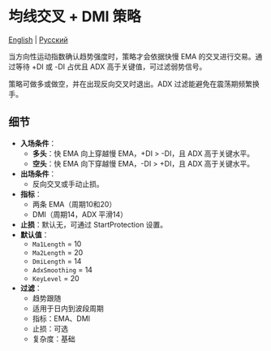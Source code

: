 # 均线交叉 + DMI 策略
[English](README.md) | [Русский](README_ru.md)

当方向性运动指数确认趋势强度时，策略才会依据快慢 EMA 的交叉进行交易。通过等待 +DI 或 -DI 占优且 ADX 高于关键值，可过滤弱势信号。

策略可做多或做空，并在出现反向交叉时退出。ADX 过滤能避免在震荡期频繁换手。

## 细节

- **入场条件**：
  - **多头**：快 EMA 向上穿越慢 EMA，+DI > -DI，且 ADX 高于关键水平。
  - **空头**：快 EMA 向下穿越慢 EMA，-DI > +DI，且 ADX 高于关键水平。
- **出场条件**：
  - 反向交叉或手动止损。
- **指标**：
  - 两条 EMA（周期10和20）
  - DMI（周期14，ADX 平滑14）
- **止损**：默认无，可通过 StartProtection 设置。
- **默认值**：
  - `Ma1Length` = 10
  - `Ma2Length` = 20
  - `DmiLength` = 14
  - `AdxSmoothing` = 14
  - `KeyLevel` = 20
- **过滤**：
  - 趋势跟随
  - 适用于日内到波段周期
  - 指标：EMA、DMI
  - 止损：可选
  - 复杂度：基础
